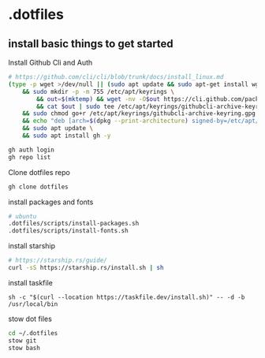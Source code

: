 # .dotfiles

## install basic things to get started

Install Github Cli and Auth
```bash
# https://github.com/cli/cli/blob/trunk/docs/install_linux.md
(type -p wget >/dev/null || (sudo apt update && sudo apt-get install wget -y)) \
	&& sudo mkdir -p -m 755 /etc/apt/keyrings \
        && out=$(mktemp) && wget -nv -O$out https://cli.github.com/packages/githubcli-archive-keyring.gpg \
        && cat $out | sudo tee /etc/apt/keyrings/githubcli-archive-keyring.gpg > /dev/null \
	&& sudo chmod go+r /etc/apt/keyrings/githubcli-archive-keyring.gpg \
	&& echo "deb [arch=$(dpkg --print-architecture) signed-by=/etc/apt/keyrings/githubcli-archive-keyring.gpg] https://cli.github.com/packages stable main" | sudo tee /etc/apt/sources.list.d/github-cli.list > /dev/null \
	&& sudo apt update \
	&& sudo apt install gh -y

gh auth login
gh repo list
```

Clone dotfiles repo
```bash
gh clone dotfiles
```

install packages and fonts
```bash
# ubuntu
.dotfiles/scripts/install-packages.sh
.dotfiles/scripts/install-fonts.sh
````

install starship
```bash
# https://starship.rs/guide/
curl -sS https://starship.rs/install.sh | sh
```
install taskfile
```
sh -c "$(curl --location https://taskfile.dev/install.sh)" -- -d -b /usr/local/bin
```

stow dot files
```bash
cd ~/.dotfiles
stow git
stow bash
```
